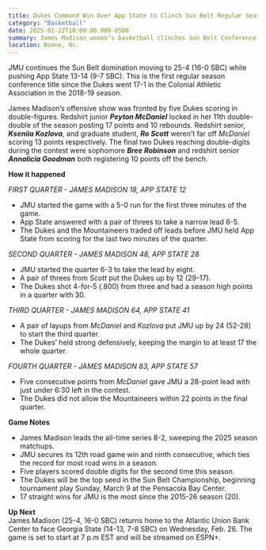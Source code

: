 ```yaml
---  
title: Dukes Command Win Over App State to Clinch Sun Belt Regular Season Championship, 83-57  
category: "Basketball"  
date: 2025-02-22T18:00:00.000-0500  
summary: James Madison women’s basketball clinches Sun Belt Conference regular season champions title with the win over App State, 83-57.  
location: Boone, Nc.   
---  
```


JMU continues the Sun Belt domination moving to 25-4 (16-0 SBC) while pushing App State 13-14 (9-7 SBC). This is the first regular season conference title since the Dukes went 17-1 in the Colonial Athletic Association in the 2018-19 season. 

James Madison’s offensive show was fronted by five Dukes scoring in double-figures. Redshirt junior ***Peyton McDaniel*** locked in her 11th double-double of the season posting 17 points and 10 rebounds. Redshirt senior, ***Kseniia Kozlova***, and graduate student, ***Ro Scott*** weren’t far off *McDaniel* scoring 13 points respectively. The final two Dukes reaching double-digits during the contest were sophomore ***Bree Robinson*** and redshirt senior ***Annalicia Goodman*** both registering 10 points off the bench. 

**How it happened**

*FIRST QUARTER \- JAMES MADISON 18, APP STATE 12*

* JMU started the game with a 5-0 run for the first three minutes of the game.  
* App State answered with a pair of threes to take a narrow lead 6-5.  
* The Dukes and the Mountaineers traded off leads before JMU held App State from scoring for the last two minutes of the quarter.

*SECOND QUARTER \- JAMES MADISON 48, APP STATE 28*

* JMU started the quarter 6-3 to take the lead by eight.  
* A pair of threes from *Scott* put the Dukes up by 12 (29-17).  
* The Dukes shot 4-for-5 (.800) from three and had a season high points in a quarter with 30\.

*THIRD QUARTER \- JAMES MADISON 64, APP STATE 41*

* A pair of layups from *McDaniel* and *Kozlova* put JMU up by 24 (52-28) to start the third quarter.  
* The Dukes’ held strong defensively, keeping the margin to at least 17 the whole quarter.

*FOURTH QUARTER \- JAMES MADISON 83, APP STATE 57* 

* Five consecutive points from *McDaniel* gave JMU a 28-point lead with just under 6:30 left in the contest.  
* The Dukes did not allow the Mountaineers within 22 points in the final quarter. 

**Game Notes**

* James Madison leads the all-time series 8-2, sweeping the 2025 season matchups.  
* JMU secures its 12th road game win and ninth consecutive, which ties the record for most road wins in a season.  
* Five players scored double digits for the second time this season.   
* The Dukes will be the top seed in the Sun Belt Championship, beginning tournament play Sunday, March 9 at the Pensacola Bay Center.   
* 17 straight wins for JMU is the most since the 2015-26 season (20). 

**Up Next**  
James Madison (25-4, 16-0 SBC) returns home to the Atlantic Union Bank Center to face Georgia State (14-13, 7-8 SBC) on Wednesday, Feb. 26\. The game is set to start at 7 p.m EST and will be streamed on ESPN+.  
